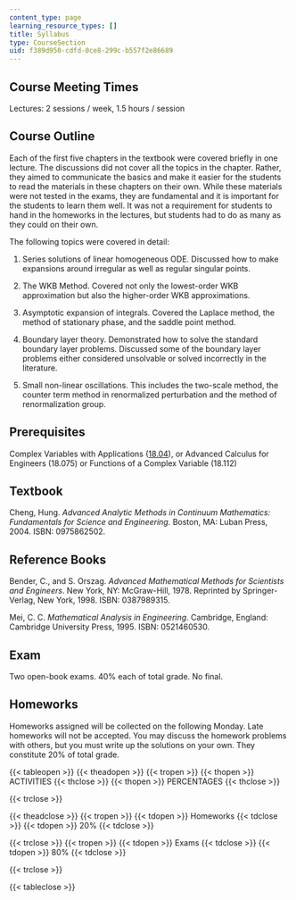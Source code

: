 ```yaml
---
content_type: page
learning_resource_types: []
title: Syllabus
type: CourseSection
uid: f389d950-cdfd-0ce8-299c-b557f2e86689
---
```


Course Meeting Times
--------------------

Lectures: 2 sessions / week, 1.5 hours / session

Course Outline
--------------

Each of the first five chapters in the textbook were covered briefly in one lecture. The discussions did not cover all the topics in the chapter. Rather, they aimed to communicate the basics and make it easier for the students to read the materials in these chapters on their own. While these materials were not tested in the exams, they are fundamental and it is important for the students to learn them well. It was not a requirement for students to hand in the homeworks in the lectures, but students had to do as many as they could on their own.

The following topics were covered in detail:

1.  Series solutions of linear homogeneous ODE. Discussed how to make expansions around irregular as well as regular singular points.  
      
    
2.  The WKB Method. Covered not only the lowest-order WKB approximation but also the higher-order WKB approximations.  
      
    
3.  Asymptotic expansion of integrals. Covered the Laplace method, the method of stationary phase, and the saddle point method.  
      
    
4.  Boundary layer theory. Demonstrated how to solve the standard boundary layer problems. Discussed some of the boundary layer problems either considered unsolvable or solved incorrectly in the literature.  
      
    
5.  Small non-linear oscillations. This includes the two-scale method, the counter term method in renormalized perturbation and the method of renormalization group.

Prerequisites
-------------

Complex Variables with Applications ([18.04](/courses/18-04-complex-variables-with-applications-fall-1999)), or Advanced Calculus for Engineers (18.075) or Functions of a Complex Variable (18.112)

**Textbook**
------------

Cheng, Hung. _Advanced Analytic Methods in Continuum Mathematics:_ _Fundamentals for Science and Engineering._ Boston, MA: Luban Press, 2004. ISBN: 0975862502.

Reference Books
---------------

Bender, C., and S. Orszag. _Advanced Mathematical Methods for Scientists and Engineers_. New York, NY: McGraw-Hill, 1978. Reprinted by Springer-Verlag, New York, 1998. ISBN: 0387989315.

Mei, C. C. _Mathematical Analysis in Engineering_. Cambridge, England: Cambridge University Press, 1995. ISBN: 0521460530.

Exam
----

Two open-book exams. 40% each of total grade. No final.

Homeworks
---------

Homeworks assigned will be collected on the following Monday. Late homeworks will not be accepted. You may discuss the homework problems with others, but you must write up the solutions on your own. They constitute 20% of total grade.

{{< tableopen >}}
{{< theadopen >}}
{{< tropen >}}
{{< thopen >}}
ACTIVITIES
{{< thclose >}}
{{< thopen >}}
PERCENTAGES
{{< thclose >}}

{{< trclose >}}

{{< theadclose >}}
{{< tropen >}}
{{< tdopen >}}
Homeworks
{{< tdclose >}}
{{< tdopen >}}
20%
{{< tdclose >}}

{{< trclose >}}
{{< tropen >}}
{{< tdopen >}}
Exams
{{< tdclose >}}
{{< tdopen >}}
80%
{{< tdclose >}}

{{< trclose >}}

{{< tableclose >}}